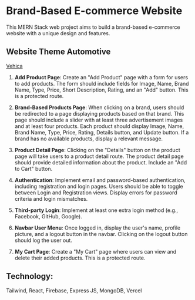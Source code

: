 # Brand-Based E-commerce Website

This MERN Stack web project aims to build a brand-based e-commerce website with a unique design and features.

## Website Theme **Automotive**

[Vehica](https://vehica-5c943.web.app/)

1. **Add Product Page**: Create an "Add Product" page with a form for users to add products. The form should include fields for Image, Name, Brand Name, Type, Price, Short Description, Rating, and an "Add" button. This is a protected route.

2. **Brand-Based Products Page**: When clicking on a brand, users should be redirected to a page displaying products based on that brand. This page should include a slider with at least three advertisement images and at least four products. Each product should display Image, Name, Brand Name, Type, Price, Rating, Details button, and Update button. If a brand has no available products, display a relevant message.

3. **Product Detail Page**: Clicking on the "Details" button on the product page will take users to a product detail route. The product detail page should provide detailed information about the product. Include an "Add to Cart" button.

4. **Authentication**: Implement email and password-based authentication, including registration and login pages. Users should be able to toggle between Login and Registration views. Display errors for password criteria and login mismatches.

5. **Third-party Login**: Implement at least one extra login method (e.g., Facebook, GitHub, Google).

6. **Navbar User Menu**: Once logged in, display the user's name, profile picture, and a logout button in the navbar. Clicking on the logout button should log the user out.

7. **My Cart Page**: Create a "My Cart" page where users can view and delete their added products. This is a protected route.
## Technology:
Tailwind, React, Firebase, Express JS, MongoDB, Vercel
